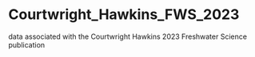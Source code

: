# Courtwright_Hawkins_FWS_2023
data associated with the Courtwright Hawkins 2023 Freshwater Science publication

